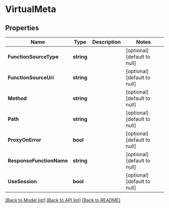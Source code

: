 # VirtualMeta

## Properties
Name | Type | Description | Notes
------------ | ------------- | ------------- | -------------
**FunctionSourceType** | **string** |  | [optional] [default to null]
**FunctionSourceUri** | **string** |  | [optional] [default to null]
**Method** | **string** |  | [optional] [default to null]
**Path** | **string** |  | [optional] [default to null]
**ProxyOnError** | **bool** |  | [optional] [default to null]
**ResponseFunctionName** | **string** |  | [optional] [default to null]
**UseSession** | **bool** |  | [optional] [default to null]

[[Back to Model list]](../README.md#documentation-for-models) [[Back to API list]](../README.md#documentation-for-api-endpoints) [[Back to README]](../README.md)

